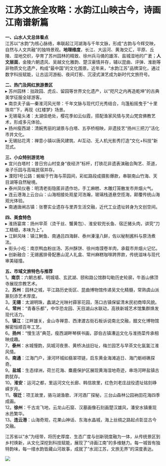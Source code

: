 # 江苏文旅全攻略：水韵江山映古今，诗画江南谱新篇  

**一、山水人文总体看点**  
江苏以“水韵”为核心脉络，串联起江河湖海与千年文脉，形成“古韵与今辉交映，自然与人文共融”的独特景观。**地理维度**，长江、大运河、黄海交汇，平原、丘陵、湿地交织，孕育了苏州园林的精致、徐州兵马俑的雄浑、盐城湿地的广袤；**人文层面**，金陵六朝遗风、吴越文化雅韵、楚汉豪情并存，辅以昆曲、评弹、淮剧等非物质文化遗产，构成“最中国”的文化图景。近年来，“水韵江苏”品牌深化，通过数字科技赋能，让古运河游船、夜间灯影、沉浸式演艺成为新时代文旅符号。  

**二、热门及网红旅游景区**  
▸ 苏州园林：拙政园、虎丘、留园等世界文化遗产，以“咫尺之内再造乾坤”的古典美学征服全球游客。  
▸ 南京夫子庙—秦淮河风光带：千年文脉与现代灯光秀结合，乌篷船摇曳于“十里珠帘”下，再现《红楼梦》场景。  
▸ 无锡鼋头渚：太湖佳绝处，樱花季如云似霞，搭配渔家风情与灵山梵宫佛教艺术，形成多元体验。  
▸ 扬州瘦西湖：清婉秀丽的湖景与白塔、五亭桥相映，非遗技艺“扬州三把刀”活化市井文化。  
▸ 无锡拈花湾：禅意小镇以唐风建筑、AI互动、无人机光影秀打造“文化+科技”新范式。  

**三、小众特别游览地**  
▸ 宜兴白塔村：昔日穷山村变身“夜经济”标杆，打铁花非遗表演融合陶艺、茶道，亲子乐园与高端民宿并存。  
▸ 溧阳1号公路：蜿蜒于竹海与茶园间，彩虹路段成摄影爆款，串联南山竹海、天目湖等自然秘境。  
▸ 泰州凤仪巷：明清老街隐匿非遗作坊，手工麻糕、木雕灯笼散发市井烟火气。  
▸ 连云港海上云台山：山海相接处观星河浩瀚，玻璃栈道悬空揽海，颠覆传统山海观光体验。  
▸ 南通唐闸古镇：张謇实业遗存与里弄生活交融，近代工业遗址转身为文创空间。  

**四、美食特色**  
▸ 淮扬宴席：扬州早茶（烫干丝、蟹黄包）、淮安软兜长鱼、宿迁猪头肉，讲究“刀工精细，本味为上”。  
▸ 江鲜风味：镇江鲥鱼、南通吕四海鲜、泰州溱潼八鲜，佐以秘制酱料与原汤煮法。  
▸ 街头小吃：南京鸭血粉丝汤、苏州酥饼、徐州烙馍卷羊肉，承载市井烟火记忆。  
▸ 创新融合：无锡酱排骨配惠山泥人礼盒、常州麻糕咖啡跨界款，传统滋味与现代审美碰撞。  

**五、市域文旅特色与推荐**  
1。**南京**：六朝古都，明城墙、玄武湖、颐和路公馆群勾勒历史轮廓，牛首山佛顶寺展现宗教艺术。  
2。**苏州**：园林之城，平江路历史街区、昆曲博物馆传递吴文化精髓，常熟虞山派篆刻添艺术厚度。  
3。**无锡**：太湖明珠，蠡湖之光映衬薛家花园，荡口古镇保留清末民初商埠风貌。  
4。**常州**：“青春乐都”，中华恐龙园、天目湖山水联动，高铁新城艺术馆集群焕发现代活力。  
5。**镇江**：江畔雄关，金山寺禅意、西津渡古街石板诉说南北交融，醋文化博物馆解密恒顺百年工艺。  
6。**扬州**：“慢生活”典范，瘦西湖畔琴棋书画，邵伯古镇漕运文化与淮扬菜传承相映成趣。  
7。**泰州**：水城慢韵，凤城河夜景、黄桥决战旧址，梅兰园艺与早茶文化氤氲江淮风情。  
8。**南通**：江海门户，濠河环城如翡翠项链，启东黄金海滩追日、海门蛎岈礁探奇。  
9。**盐城**：生态绿洲，荷兰花海、麋鹿保护区展现黄海湿地奇迹，串场河畔盐镇古韵犹存。  
10。**淮安**：运河之都，里运河文化长廊、韩信故里，红色刘老庄战役遗址铭刻峥嵘岁月。  
11。**宿迁**：项王故里，骆马湖渔歌、洋河酒厂探秘，三台山森林公园衲田花海四季成画。  
12。**徐州**：千古龙飞地，云龙山石窟、汉墓画像石刻画楚汉雄风，潘安水镇重现水邑繁华。  
13。**连云港**：山海奇观，花果山神话、东海水晶城，海上丝绸之路起点彰显古今交融。  

江苏省以“水”为纽带，将历史厚度、生态广度与创新锐度融为一体，从传统景区到乡村焕新，从文化深挖到科技赋能，展现了“诗画江南”的多维魅力。每一城皆有独特韵味，每一缕水韵皆藏山河故事，成就了“水润江苏，文旅无界”的深度表达。  

![](https://s1.imagehub.cc/images/2025/06/25/9e80a5c1fd4668c2dd2f8f1d1b1b37dc.jpg)